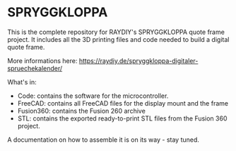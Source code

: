 # SPRYGGKLOPPA

This is the complete repository for RAYDIY's SPRYGGKLOPPA quote frame project. 
It includes all the 3D printing files and code needed to build a digital quote frame.

More informations here: https://raydiy.de/spryggkloppa-digitaler-spruechekalender/

What's in:

- Code: contains the software for the microcontroller.
- FreeCAD: contains all FreeCAD files for the display mount and the frame
- Fusion360: contains the Fusion 260 archive
- STL: contains the exported ready-to-print STL files from the Fusion 360 project.

A documentation on how to assemble it is on its way - stay tuned.
